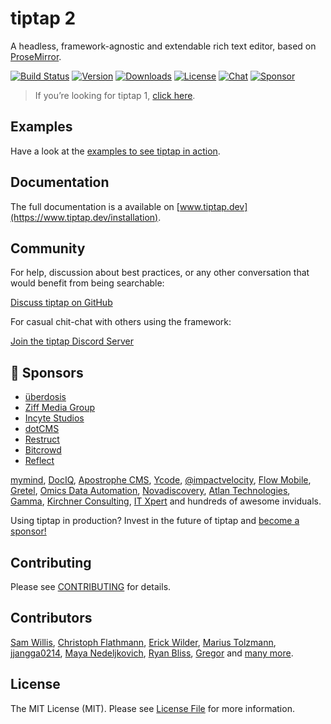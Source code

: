 # tiptap 2
A headless, framework-agnostic and extendable rich text editor, based on [ProseMirror](https://github.com/ProseMirror/prosemirror).

[![Build Status](https://github.com/ueberdosis/tiptap/workflows/build/badge.svg)](https://github.com/ueberdosis/tiptap/actions)
[![Version](https://img.shields.io/npm/v/@tiptap/core.svg?label=version)](https://www.npmjs.com/package/@tiptap/core)
[![Downloads](https://img.shields.io/npm/dm/@tiptap/core.svg)](https://npmcharts.com/compare/@tiptap/core?minimal=true)
[![License](https://img.shields.io/npm/l/@tiptap/core.svg)](https://www.npmjs.com/package/@tiptap/core)
[![Chat](https://img.shields.io/badge/chat-on%20discord-7289da.svg?sanitize=true)](https://discord.gg/WtJ49jGshW)
[![Sponsor](https://img.shields.io/static/v1?label=Sponsor&message=%E2%9D%A4&logo=GitHub)](https://github.com/sponsors/ueberdosis)

> If you’re looking for tiptap 1, [click here](https://github.com/ueberdosis/tiptap/tree/v1).

## Examples
Have a look at the [examples to see tiptap in action](https://www.tiptap.dev/examples).

## Documentation
The full documentation is a available on [www.tiptap.dev](https://www.tiptap.dev/installation).

## Community
For help, discussion about best practices, or any other conversation that would benefit from being searchable:

[Discuss tiptap on GitHub](https://github.com/ueberdosis/tiptap/discussions)

For casual chit-chat with others using the framework:

[Join the tiptap Discord Server](https://discord.gg/WtJ49jGshW)

## 💖 Sponsors
* [überdosis](https://ueberdosis.io/)
* [Ziff Media Group](https://ziffmedia.com/)
* [Incyte Studios](https://incytestudios.com/)
* [dotCMS](http://dotcms.com/)
* [Restruct](https://restruct.nl/)
* [Bitcrowd](https://bitcrowd.net/)
* [Reflect](https://reflect.app/)

[mymind](https://mymind.com/),
[DocIQ](https://www.dociq.io/),
[Apostrophe CMS](https://apostrophecms.com/),
[Ycode](https://www.ycode.com/),
[@impactvelocity](https://github.com/impactvelocity),
[Flow Mobile](https://www.flowmobile.app/),
[Gretel](http://www.gretel.co/),
[Omics Data Automation](https://www.omicsautomation.com/),
[Novadiscovery](http://www.novadiscovery.com/),
[Atlan Technologies](https://atlan.com/),
[Gamma](https://gamma.app/),
[Kirchner Consulting](https://kirchnerconsulting.ch/),
[IT Xpert](https://itxpert.ch/) and hundreds of awesome inviduals.

Using tiptap in production? Invest in the future of tiptap and [become a sponsor!](https://github.com/sponsors/ueberdosis)

## Contributing
Please see [CONTRIBUTING](CONTRIBUTING.md) for details.

## Contributors
[Sam Willis](https://github.com/samwillis),
[Christoph Flathmann](https://github.com/Chrissi2812),
[Erick Wilder](https://github.com/erickwilder),
[Marius Tolzmann](https://github.com/mariux),
[jjangga0214](https://github.com/jjangga0214),
[Maya Nedeljkovich](https://github.com/mayacoda),
[Ryan Bliss](https://github.com/ryanbliss),
[Gregor](https://github.com/gambolputty) and [many more](../../contributors).

## License
The MIT License (MIT). Please see [License File](LICENSE.md) for more information.
